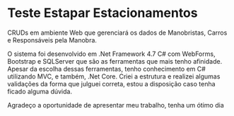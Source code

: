 # Teste Estapar Estacionamentos
CRUDs em ambiente Web que gerenciará os dados de Manobristas, Carros e Responsáveis pela Manobra.

O sistema foi desenvolvido em .Net Framework 4.7 C# com WebForms, Bootstrap e SQLServer que são as ferramentas que mais tenho afinidade.
Apesar da escolha dessas ferramentas, tenho conhecimento em C# utilizando MVC, e também, .Net Core.
Criei a estrutura e realizei algumas validações da forma que julguei correta, estou a disposição caso tenha ficado alguma dúvida.

Agradeço a oportunidade de apresentar meu trabalho, tenha um ótimo dia
